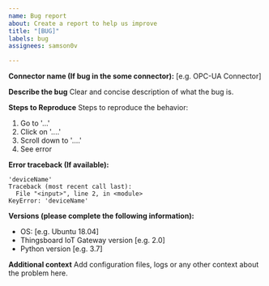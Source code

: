 ```yaml
---
name: Bug report
about: Create a report to help us improve
title: "[BUG]"
labels: bug
assignees: samson0v

---
```


**Connector name (If bug in the some connector):**
[e.g. OPC-UA Connector]

**Describe the bug**
Clear and concise description of what the bug is.

**Steps to Reproduce**
Steps to reproduce the behavior:
1. Go to '...'
2. Click on '....'
3. Scroll down to '....'
4. See error

**Error traceback (If available):**
```
'deviceName'
Traceback (most recent call last):
  File "<input>", line 2, in <module>
KeyError: 'deviceName'
```

**Versions (please complete the following information):**
 - OS: [e.g. Ubuntu 18.04]
 - Thingsboard IoT Gateway version [e.g. 2.0]
 - Python version [e.g. 3.7]

**Additional context**
Add configuration files, logs or any other context about the problem here.
